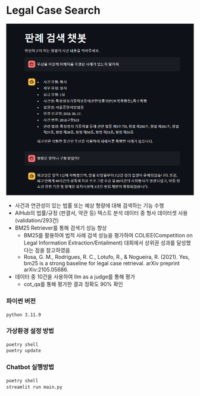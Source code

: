# Legal Case Search

<p align="center">
  <img src="./img/img2.png">
</p>

- 사건과 연관성이 있는 법률 또는 예상 형량에 대해 검색하는 기능 수행
- AIHub의 법률/규정 (판결서, 약관 등) 텍스트 분석 데이터 중 형사 데이터셋 사용(validation/293건)
- BM25 Retriever를 통해 검색기 성능 향상
  - BM25를 활용하여 법적 사례 검색 성능을 평가하여 COLIEE(Competition on Legal Information Extraction/Entailment) 대회에서 상위권 성과를 달성했다는 점을 참고하였음
  - Rosa, G. M., Rodrigues, R. C., Lotufo, R., & Nogueira, R. (2021). Yes, bm25 is a strong baseline for legal case retrieval. arXiv preprint arXiv:2105.05686.
- 데이터 중 10건을 사용하여 llm as a judge를 통해 평가
  - cot_qa를 통해 평가한 결과 정확도 90% 확인

### 파이썬 버전
`python 3.11.9`

### 가상환경 설정 방법
```python
poetry shell
poetry update
```

### Chatbot 실행방법
```python
poetry shell
streamlit run main.py
```